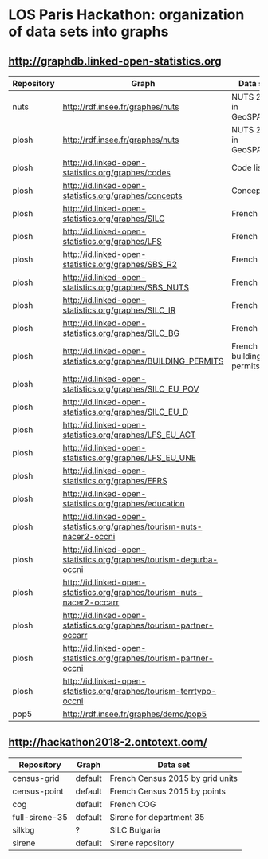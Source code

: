 # LOS Paris Hackathon: organization of data sets into graphs

## http://graphdb.linked-open-statistics.org

| Repository     | Graph    | Data set |
|---------|---------|---------|
| nuts | http://rdf.insee.fr/graphes/nuts | NUTS 2013 in GeoSPARQL |
| plosh | http://rdf.insee.fr/graphes/nuts | NUTS 2013 in GeoSPARQL |
| plosh | http://id.linked-open-statistics.org/graphes/codes | Code lists |
| plosh | http://id.linked-open-statistics.org/graphes/concepts | Concepts |
| plosh | http://id.linked-open-statistics.org/graphes/SILC | French SILC |
| plosh | http://id.linked-open-statistics.org/graphes/LFS | French LFS |
| plosh | http://id.linked-open-statistics.org/graphes/SBS_R2 | French LFS |
| plosh | http://id.linked-open-statistics.org/graphes/SBS_NUTS | French LFS |
| plosh | http://id.linked-open-statistics.org/graphes/SILC_IR | French LFS |
| plosh | http://id.linked-open-statistics.org/graphes/SILC_BG | French LFS |
| plosh | http://id.linked-open-statistics.org/graphes/BUILDING_PERMITS | French building permits |
| plosh | http://id.linked-open-statistics.org/graphes/SILC_EU_POV |   |
| plosh | http://id.linked-open-statistics.org/graphes/SILC_EU_D |   |
| plosh | http://id.linked-open-statistics.org/graphes/LFS_EU_ACT |   |
| plosh | http://id.linked-open-statistics.org/graphes/LFS_EU_UNE |   |
| plosh | http://id.linked-open-statistics.org/graphes/EFRS |   |
| plosh | http://id.linked-open-statistics.org/graphes/education |   |
| plosh | http://id.linked-open-statistics.org/graphes/tourism-nuts-nacer2-occni |   |
| plosh | http://id.linked-open-statistics.org/graphes/tourism-degurba-occni |   |
| plosh | http://id.linked-open-statistics.org/graphes/tourism-nuts-nacer2-occarr |   |
| plosh | http://id.linked-open-statistics.org/graphes/tourism-partner-occarr |   |
| plosh | http://id.linked-open-statistics.org/graphes/tourism-partner-occni |   |
| plosh | http://id.linked-open-statistics.org/graphes/tourism-terrtypo-occni |   |
| pop5 | http://rdf.insee.fr/graphes/demo/pop5|   |


## http://hackathon2018-2.ontotext.com/

| Repository     | Graph    | Data set |
|---------|---------|---------|
| census-grid | default | French Census 2015 by grid units |
| census-point | default | French Census 2015 by points |
| cog | default | French COG |
| full-sirene-35 | default | Sirene for department 35 |
| silkbg | ? | SILC Bulgaria |
| sirene | default | Sirene repository |

